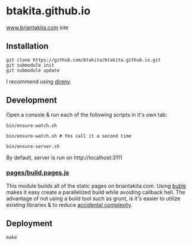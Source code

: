 # btakita.github.io

www.briantakita.com site

## Installation

```
git clone https://github.com/btakita/btakita.github.io.git
git submodule init
git submodule update
```

I recommend using <a href="https://github.com/direnv/direnv" target="_blank">direnv</a>.

## Development

Open a console & run each of the following scripts in it's own tab:

`bin/ensure-watch.sh`

`bin/ensure-watch.sh # Yes call it a second time`

`bin/ensure-server.sh`

By default, server is run on http://localhost:3111

### [pages/build.pages.js](./pages/build.pages.js)

This module builds all of the static pages on briantakita.com. Using <a href="https://buble.surge.sh" target="_blank">buble</a> makes it easy create a parallelized build while avoiding callback hell. The advantage of not using a build tool such as grunt, is it's easier to utilize existing libraries & to reduce <a href="https://www.wikiwand.com/en/No_Silver_Bullet" target="_blank">accidental complexity</a>.

## Deployment

`make`